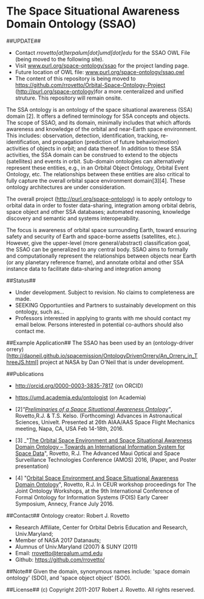 # The Space Situational Awareness Domain Ontology (SSAO)
 ##UPDATE## 
 * Contact *rrovetto[at]terpalum[dot]umd[dot]edu* for the SSAO OWL File (being moved to the following site). 
 * Visit www.purl.org/space-ontology/ssao for the project landing page.
 * Future location of OWL file: www.purl.org/space-ontology/ssao.owl 
 * The content of this repository is being moved to https://github.com/rrovetto/Orbital-Space-Ontology-Project (http://purl.org/space-ontology)for a more centeralized and unified struture. This repository will remain onsite. 

The SSA ontology is an ontology of the space situational awareness (SSA) domain [2]. It offers a defined terminology for SSA concepts and objects. The scope of SSAO, and its domain, minimally includes that which affords awareness and knowledge of the orbital and near-Earth space environment. This includes: observation, detection, identification, tracking, re-identification, and propagation (prediction of future behavior/motion) activities of objects in orbit; and data thereof. In addition to these SSA activities, the SSA domain can be construed to extend to the objects (satellites) and events in orbit. Sub-domain ontologies can alternatively represent these entities, e.g., in an Orbital Object Ontology, Orbital Event Ontology, etc. The relationships between these entities are also critical to fully capture the overall orbital space environment domain[3][4]. These ontology architectures are under consideration.

The overall project (http://purl.org/space-ontology) is to apply ontology to orbital data in order to foster data-sharing, integration among orbital debris, space object and other SSA databases; automated reasoning, knowledge discovery and semantic and systems interoperability.

The focus is awareness of orbital space surrounding Earth, toward ensuring safety and security of Earth and space-borne assetts (satellites, etc.). However, give the upper-level (more general/abstract) classification goal, the SSAO can be generalized to any central body. SSAO aims to formally and computationally represent the relationships between objects near Earth (or any planetary reference frame), and annotate orbital and other SSA instance data to facilitate data-sharing and integration among

##Status##
* Under development. Subject to revision. No claims to completeness are made.
* SEEKING Opportuntiies and Partners to sustainably development on this ontology, such as...
* Professors interested in applying to grants with me should contact my email below. Persons interested in potential co-authors should also contact me.

##Example Application##
The SSAO has been used by an (ontology-driver orrery)[http://daoneil.github.io/spacemission/OntologyDrivenOrrery/An_Orrery_in_ThreeJS.html] project at NASA by Dan O'Neil that is under development.

##Publications
* http://orcid.org/0000-0003-3835-7817 (on ORCID)
* https://umd.academia.edu/ontologist (on Academia)

* [2]_“[Preliminaries of a Space Situational Awareness Ontology](https://arxiv.org/ftp/arxiv/papers/1606/1606.01924.pdf)”_, Rovetto,R.J. & T.S. Kelso. (Forthcoming) Advances in Astronautical Sciences, Univelt. Presented at 26th AIAA/AAS Space Flight Mechanics meeting, Napa, CA, USA Feb 14-18th, 2016.

* [3] _"[The Orbital Space Environment and Space Situational Awareness Domain Ontology – Towards an International Information System for Space Data](http://www.amostech.com/TechnicalPapers/2016/Poster/Rovetto.pdf)", Rovetto, R.J. The Advanced Maui Optical and Space Surveillance Technologies Conference (AMOS) 2016, (Paper, and Poster presentation)

* [4] "[Orbital Space Environment and Space Situational Awareness Domain Ontology](http://ceur-ws.org/Vol-1660/ecs-paper1.pdf)", Rovetto, R.J. In CEUR workshop proceedings for The Joint Ontology Workshops, at the 9th International Conference of Formal Ontology for Information Systems (FOIS) Early Career Symposium, Annecy, France July 2016.

##Contact##
Ontology creator: Robert J. Rovetto
* Research Affiliate, Center for Orbital Debris Education and Research, Univ.Maryland; 
* Member of NASA 2017 Datanauts; 
* Alumnus of Univ.Maryland (2007) & SUNY (2011)
* Email: rrovetto@terpalum.umd.edu
* Github: https://github.com/rrovetto/

##Note##
Given the domain, synonymous names include: 'space domain ontology' (SDO), and 'space object object' (SOO).

##License##
(c) Copyright 2011-2017 Robert J. Rovetto. All rights reserved.
